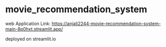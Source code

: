 # movie_recommendation_system

web Application Link: https://anjali2244-movie-recommendation-system-main-8p0hxt.streamlit.app/

deployed on streamlit.io
